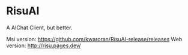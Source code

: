 # RisuAI

A AIChat Client, but better.


Msi version: https://github.com/kwaroran/RisuAI-release/releases
Web version: http://risu.pages.dev/
